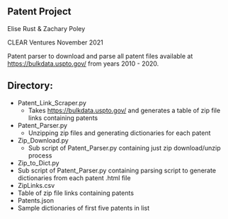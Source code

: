 ## Patent Project

Elise Rust & Zachary Poley

CLEAR Ventures November 2021 

Patent parser to download and parse all patent files available at https://bulkdata.uspto.gov/ from years 2010 - 2020.

## Directory:
* Patent_Link_Scraper.py
  * Takes https://bulkdata.uspto.gov/ and generates a table of zip file links containing patents
* Patent_Parser.py
  * Unzipping zip files and generating dictionaries for each patent
* Zip_Download.py
  * Sub script of Patent_Parser.py containing just zip download/unzip process
 * Zip_to_Dict.py
  * Sub script of Patent_Parser.py containing parsing script to generate dictionaries from each patent .html file
 * ZipLinks.csv
  * Table of zip file links containing patents
 * Patents.json
  * Sample dictionaries of first five patents in list
